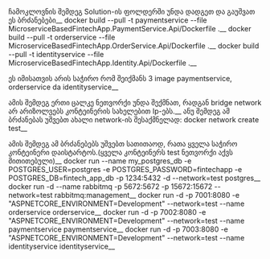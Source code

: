 
ჩამოკლოვნის შემდეგ Solution-ის ფოლდერში უნდა დადგეთ და გაუშვათ ეს ბრძანებები__
docker build --pull -t paymentservice --file MicroserviceBasedFintechApp.PaymentService.Api/Dockerfile .__
docker build --pull -t orderservice --file MicroserviceBasedFintechApp.OrderService.Api/Dockerfile .__
docker build --pull -t identityservice --file MicroserviceBasedFintechApp.Identity.Api/Dockerfile .__

ეს იმისათვის არის საჭირო რომ შეიქმანს 3 image paymentservice, orderservice da identityservice__

ამის შემდეგ ერთი ცალკე ნეთვორქი უნდა შექმნათ, რადგან bridge network არ არიზოლვებს კონტეინერის სახელებით Ip-ებს.__
ანუ შემდეგ ამ ბრძანებას უშვებთ ახალი network-ის შესაქმნელად: docker network create test__


ამის შემდეგ ამ ბრძანებებს უშვებთ სათითაოდ, რათა ყველა საჭირო კონტეინერი დაისტარტოს.(ყველა კონტეინერს test ნეთვორქი აქვს მითითებული)__
docker run --name my_postgres_db -e POSTGRES_USER=postgres -e POSTGRES_PASSWORD=fintechapp -e POSTGRES_DB=fintech_app_db -p 1234:5432 -d --network=test postgres__
docker run -d --name rabbitmq -p 5672:5672 -p 15672:15672 --network=test rabbitmq:management__
docker run -d -p 7001:8080 -e "ASPNETCORE_ENVIRONMENT=Development" --network=test --name orderservice orderservice__
docker run -d -p 7002:8080 -e "ASPNETCORE_ENVIRONMENT=Development" --network=test --name paymentservice paymentservice__
docker run -d -p 7003:8080 -e "ASPNETCORE_ENVIRONMENT=Development" --network=test --name identityservice identityservice__

